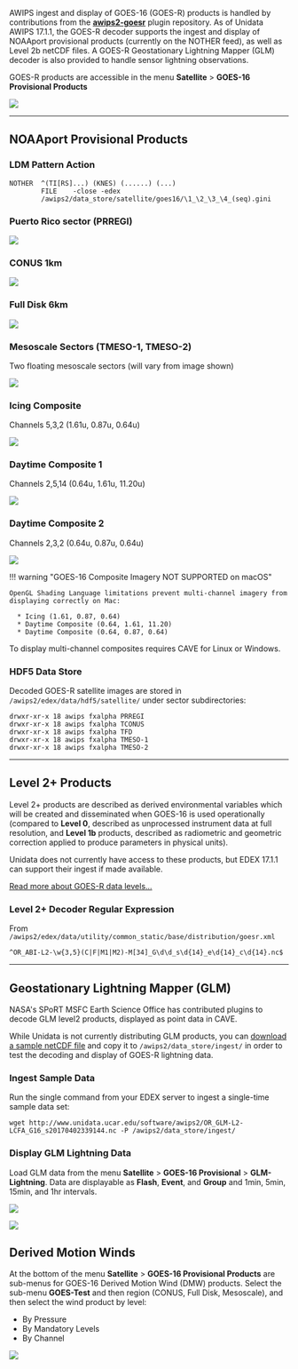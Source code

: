 

AWIPS ingest and display of GOES-16 (GOES-R) products is handled by contributions from the **[awips2-goesr](https://github.com/Unidata/awips2-goesr)** plugin repository. As of Unidata AWIPS 17.1.1, the GOES-R decoder supports the ingest and display of NOAAport provisional products (currently on the NOTHER feed), as well as Level 2b netCDF files.  A GOES-R Geostationary Lightning Mapper (GLM) decoder is also provided to handle sensor lightning observations.

GOES-R products are accessible in the menu **Satellite** > **GOES-16 Provisional Products**

![](../images/goes_16_menu.png)

---

## NOAAport Provisional Products

### LDM Pattern Action

    NOTHER  ^(TI[RS]...) (KNES) (......) (...)
            FILE    -close -edex
            /awips2/data_store/satellite/goes16/\1_\2_\3_\4_(seq).gini

### Puerto Rico sector (PRREGI)

![](../images/goes_16_pr.png)

### CONUS 1km 

![](../images/goes_16_conus.png)

### Full Disk 6km

![](../images/goes_16_fd.png)

### Mesoscale Sectors (TMESO-1, TMESO-2)

Two floating mesoscale sectors (will vary from image shown)

![](../images/goes_16_meso.png)

          


### Icing Composite

Channels 5,3,2 (1.61u, 0.87u, 0.64u)

![](../images/goes_16_comp1.png)

### Daytime Composite 1

Channels 2,5,14 (0.64u, 1.61u, 11.20u)

![](../images/goes_16_comp2.png)

### Daytime Composite 2

Channels 2,3,2 (0.64u, 0.87u, 0.64u)

![](../images/goes_16_comp3.png)

  

!!! warning "GOES-16 Composite Imagery NOT SUPPORTED on macOS"

	OpenGL Shading Language limitations prevent multi-channel imagery from displaying correctly on Mac:
	
	  * Icing (1.61, 0.87, 0.64)
	  * Daytime Composite (0.64, 1.61, 11.20)
	  * Daytime Composite (0.64, 0.87, 0.64)  

To display multi-channel composites requires CAVE for Linux or Windows.

### HDF5 Data Store

Decoded GOES-R satellite images are stored in `/awips2/edex/data/hdf5/satellite/` under sector subdirectories:

    drwxr-xr-x 18 awips fxalpha PRREGI
    drwxr-xr-x 18 awips fxalpha TCONUS
    drwxr-xr-x 18 awips fxalpha TFD
    drwxr-xr-x 18 awips fxalpha TMESO-1
    drwxr-xr-x 18 awips fxalpha TMESO-2



---

## Level 2+ Products

Level 2+ products are described as derived environmental variables which will be created and disseminated when GOES-16 is used operationally (compared to **Level 0**, described as unprocessed instrument data at full resolution, and **Level 1b** products, described as radiometric and geometric correction applied to produce parameters in physical units). 

Unidata does not currently have access to these products, but EDEX 17.1.1 can support their ingest if made available. 

[Read more about GOES-R data levels...](http://www.goes-r.gov/ground/overview.html)


### Level 2+ Decoder Regular Expression

From `/awips2/edex/data/utility/common_static/base/distribution/goesr.xml`

    ^OR_ABI-L2-\w{3,5}(C|F|M1|M2)-M[34]_G\d\d_s\d{14}_e\d{14}_c\d{14}.nc$
    
---

## Geostationary Lightning Mapper (GLM)

NASA's SPoRT MSFC Earth Science Office has contributed plugins to decode GLM level2 products, displayed as point data in CAVE.

While Unidata is not currently distributing GLM products, you can [download a sample netCDF file](http://www.unidata.ucar.edu/software/awips2/OR_GLM-L2-LCFA_G16_s20170402339144_e20170402339307_c20170402339509.nc) and copy it to `/awips2/data_store/ingest/` in order to test the decoding and display of GOES-R lightning data.

### Ingest Sample Data 

Run the single command from your EDEX server to ingest a single-time sample data set:

    wget http://www.unidata.ucar.edu/software/awips2/OR_GLM-L2-LCFA_G16_s20170402339144.nc -P /awips2/data_store/ingest/


### Display GLM Lightning Data

Load GLM data from the menu **Satellite** > **GOES-16 Provisional** > **GLM-Lightning**.  Data are displayable as **Flash**, **Event**, and **Group** and 1min, 5min, 15min, and 1hr intervals.

![](../images/goes_16_glmmenu.png)

![](../images/goes_16_glm.png)


## Derived Motion Winds

At the bottom of the menu **Satellite** > **GOES-16 Provisional Products** are sub-menus for GOES-16 Derived Motion Wind (DMW) products.  Select the sub-menu **GOES-Test** and then region (CONUS, Full Disk, Mesoscale), and then select the wind product by level:

* By Pressure
* By Mandatory Levels
* By Channel

![](../images/goesr_dmw.png)
